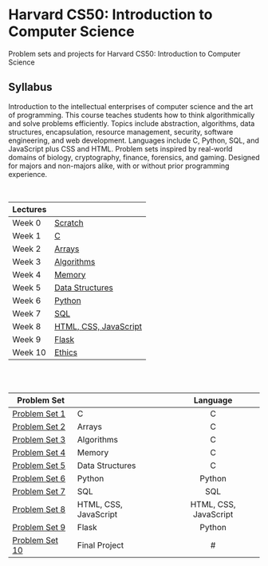 # Harvard CS50: Introduction to Computer Science
Problem sets and projects for Harvard CS50: Introduction to Computer Science

## Syllabus 
Introduction to the intellectual enterprises of computer science and the art of programming. This course teaches students how to think algorithmically and solve problems efficiently. Topics include abstraction, algorithms, data structures, encapsulation, resource management, security, software engineering, and web development. Languages include C, Python, SQL, and JavaScript plus CSS and HTML. Problem sets inspired by real-world domains of biology, cryptography, finance, forensics, and gaming. Designed for majors and non-majors alike, with or without prior programming experience.

<br />

**Lectures**||
--------|-----------------------------------------------------------|
Week 0  | [Scratch](https://cs50.harvard.edu/x/2021/weeks/0/)  
Week 1  | [C](https://cs50.harvard.edu/x/2021/weeks/1/) 
Week 2  | [Arrays](https://cs50.harvard.edu/x/2021/weeks/2/)
Week 3  | [Algorithms](https://cs50.harvard.edu/x/2021/weeks/3/) 
Week 4  | [Memory](https://cs50.harvard.edu/x/2021/weeks/4/) 
Week 5  | [Data Structures](https://cs50.harvard.edu/x/2021/weeks/5/) 
Week 6  | [Python](https://cs50.harvard.edu/x/2021/weeks/6/) 
Week 7  | [SQL](https://cs50.harvard.edu/x/2021/weeks/7/) 
Week 8  | [HTML, CSS, JavaScript](https://cs50.harvard.edu/x/2021/weeks/8/) 
Week 9  | [Flask](https://cs50.harvard.edu/x/2021/weeks/9/)   
Week 10 | [Ethics](https://cs50.harvard.edu/x/2021/weeks/10/)  

<br />
<br />

**Problem Set** |                | **Language**
----------------|----------------|:------------:
[Problem Set 1](https://cs50.harvard.edu/x/2021/psets/1/) | C        | C 
[Problem Set 2](https://cs50.harvard.edu/x/2021/psets/2/) | Arrays        | C 
[Problem Set 3](https://cs50.harvard.edu/x/2021/psets/3/) | Algorithms        | C
[Problem Set 4](https://cs50.harvard.edu/x/2021/psets/4/) | Memory        | C
[Problem Set 5](https://cs50.harvard.edu/x/2021/psets/5/) | Data Structures       | C
[Problem Set 6](https://cs50.harvard.edu/x/2021/psets/6/) | Python        | Python
[Problem Set 7](https://cs50.harvard.edu/x/2021/psets/7/) | SQL       | SQL  
[Problem Set 8](https://cs50.harvard.edu/x/2021/psets/8/) | HTML, CSS, JavaScript | HTML, CSS, JavaScript
[Problem Set 9](https://cs50.harvard.edu/x/2021/psets/9/) | Flask | Python
[Problem Set 10](https://cs50.harvard.edu/x/2021/project/) | Final Project | #
